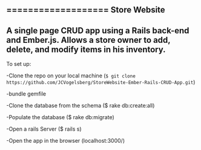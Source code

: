 ===================
Store Website
-------------------
A single page CRUD app using a Rails back-end and Ember.js. Allows a store owner to add, delete, 
and modify items in his inventory. 
-------------------------------------------------------------------------------------------------------

To set up:

-Clone the repo on your local machine (`$ git clone https://github.com/JCVogelsberg/StoreWebsite-Ember-Rails-CRUD-App.git`)

-bundle gemfile

-Clone the database from the schema ($ rake db:create:all)

-Populate the database ($ rake db:migrate)

-Open a rails Server ($ rails s)

-Open the app in the browser (localhost:3000/)
